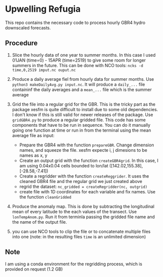 # Upwelling Refugia

This repo contains the necessary code to process hourly GBR4 hydro downscaled forecasts.

## Procedure

1. Slice the hourly data of one year to summer months. In this case I used 01JAN (time=0) - 15APR (time=2519) to give some room for longer summers in the future. This can be done with NCO tools:  `ncks -d time,0,2519 imput.nc ouput.nc`  

2. Produce a daily average fiel from hourly data for summer months. Use `python3 makeDailyAvg.py input.nc`. It will produce a `daily_...` file containinf the daily averages and a `mean_...` file which is the summer average

3. Grid the file into a regular grid for the GBR. This is the tricky part as the package xesfm is quite difficult to install due to some old dependencies. I don't know if this is still valid for newer releases of the package. Use `gridGBR4.py` to produce a regular gridded file. This code has some components that have to be run in sequence. You can do it manually going one function at time or run in from the terminal using the mean average file as input:  
    - Prepare the GBR4 with the function `prepareGBR`. Change dimension names, and squeeze the file. xesfm expecte i, j dimesions to be names as x, y
    - Create an output grid with the function `createGBR4grid`. In this case, I am using 0.04x0.04 cells bounded to lon/lat ([142.02,155.38],[-28.58,-7.41])
    - Create a regridder with the function `createReggrider`. It uses the cleaned GBR4 file and the regular grid we just created above
    - regrid the dataset: `nc_gridded = createRegridder(nc, outgrid)`
    - create file with 1D coordinates for each variable and fix names. Use the function `cleanGridded`

    
4. Produce the anomaly map. This is done by subtracting the longitudinal mean of every latitude to the each values of the transect. Use `lonTempAnom.py`. Run it from terminla passing the gridded file name and the name of the output file.
  
5. you can use NCO tools to clip the file or to concatenate multiple files into one (note: in the resulting files `time` is an unlimited dimension)


## Note

I am using a conda environment for the regridding process, which is provided on request (1.2 GB)


